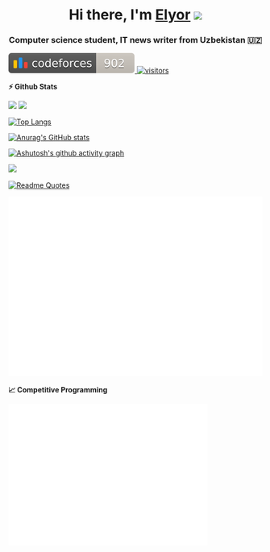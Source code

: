 <h1 align="center">Hi there, I'm <a href="https://github.com/elyor0701/" target="_blank">Elyor</a> 
<img src="https://github.com/blackcater/blackcater/raw/main/images/Hi.gif" height="32"/></h1>
<h3 align="center">Computer science student, IT news writer from Uzbekistan 🇺🇿</h3>

<p align="left">
  <a href="https://codeforces.com/profile/Uralov">
    <img src="https://raw.githubusercontent.com/elyor0701/cf-stats/main/output/rating.svg" alt="Codeforces rating" />
  </a>
  <a href="https://github.com/elyor0701/">
    <img src="https://komarev.com/ghpvc/?username=eyor0701" alt="visitors" />
  </a>

</p>

<b>⚡ Github Stats</b>
<p float="left">
<img height="180em" src="https://github-readme-stats.vercel.app/api?username=elyor0701&show_icons=true&hide_border=true&&count_private=true&include_all_commits=true"/> 
<img height="180em" src="https://github-readme-stats.vercel.app/api/top-langs/?username=elyor0701&show_icons=true&hide_border=true&layout=compact&langs_count=8"/>
</p>

[![Top Langs](https://github-readme-stats.vercel.app/api/top-langs/?username=elyor0701&layout=compact)](https://github.com/anuraghazra/github-readme-stats)

[![Anurag's GitHub stats](https://github-readme-stats.vercel.app/api?username=elyor0701)](https://github.com/anuraghazra/github-readme-stats)

[![Ashutosh's github activity graph](https://activity-graph.herokuapp.com/graph?username=elyor0701)](https://github.com/elyor0701/github-readme-activity-graph)

![](https://github-profile-summary-cards.vercel.app/api/cards/profile-details?username=elyor0701&theme=solarized_dark)

[![Readme Quotes](https://quotes-github-readme.vercel.app/api?type=horizontal&theme=dark)](https://github.com/piyushsuthar/github-readme-quotes)

![](https://raw.githubusercontent.com/elyor0701/cf-stats/main/output/light_card.svg)

<b>&#128200; Competitive Programming</b>
<p float="left">
<img height="280em" src="https://raw.githubusercontent.com/elyor0701/cf-stats/main/output/light_card.svg" />
</p>

